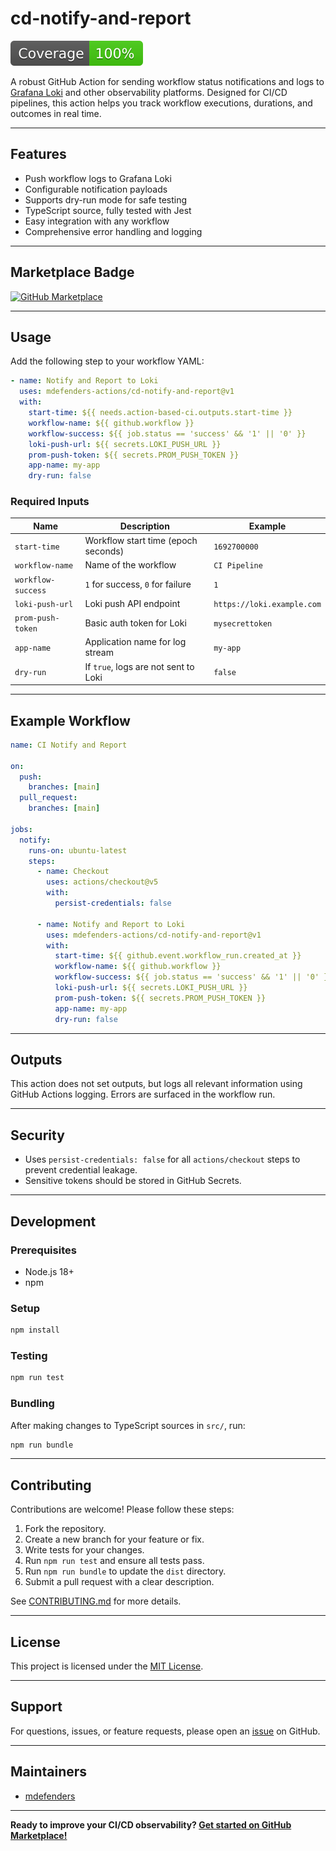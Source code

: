 # cd-notify-and-report

[![Test Coverage](./badges/coverage.svg)](./coverage/lcov-report/index.html)

A robust GitHub Action for sending workflow status notifications and logs to
[Grafana Loki](https://grafana.com/oss/loki/) and other observability platforms.
Designed for CI/CD pipelines, this action helps you track workflow executions,
durations, and outcomes in real time.

---

## Features

- Push workflow logs to Grafana Loki
- Configurable notification payloads
- Supports dry-run mode for safe testing
- TypeScript source, fully tested with Jest
- Easy integration with any workflow
- Comprehensive error handling and logging

---

## Marketplace Badge

[![GitHub Marketplace](https://img.shields.io/badge/Marketplace-View-blue?logo=github)](https://github.com/marketplace/actions/cd-notify-and-report)

---

## Usage

Add the following step to your workflow YAML:

```yaml
- name: Notify and Report to Loki
  uses: mdefenders-actions/cd-notify-and-report@v1
  with:
    start-time: ${{ needs.action-based-ci.outputs.start-time }}
    workflow-name: ${{ github.workflow }}
    workflow-success: ${{ job.status == 'success' && '1' || '0' }}
    loki-push-url: ${{ secrets.LOKI_PUSH_URL }}
    prom-push-token: ${{ secrets.PROM_PUSH_TOKEN }}
    app-name: my-app
    dry-run: false
```

### Required Inputs

| Name               | Description                          | Example                    |
| ------------------ | ------------------------------------ | -------------------------- |
| `start-time`       | Workflow start time (epoch seconds)  | `1692700000`               |
| `workflow-name`    | Name of the workflow                 | `CI Pipeline`              |
| `workflow-success` | `1` for success, `0` for failure     | `1`                        |
| `loki-push-url`    | Loki push API endpoint               | `https://loki.example.com` |
| `prom-push-token`  | Basic auth token for Loki            | `mysecrettoken`            |
| `app-name`         | Application name for log stream      | `my-app`                   |
| `dry-run`          | If `true`, logs are not sent to Loki | `false`                    |

---

## Example Workflow

```yaml
name: CI Notify and Report

on:
  push:
    branches: [main]
  pull_request:
    branches: [main]

jobs:
  notify:
    runs-on: ubuntu-latest
    steps:
      - name: Checkout
        uses: actions/checkout@v5
        with:
          persist-credentials: false

      - name: Notify and Report to Loki
        uses: mdefenders-actions/cd-notify-and-report@v1
        with:
          start-time: ${{ github.event.workflow_run.created_at }}
          workflow-name: ${{ github.workflow }}
          workflow-success: ${{ job.status == 'success' && '1' || '0' }}
          loki-push-url: ${{ secrets.LOKI_PUSH_URL }}
          prom-push-token: ${{ secrets.PROM_PUSH_TOKEN }}
          app-name: my-app
          dry-run: false
```

---

## Outputs

This action does not set outputs, but logs all relevant information using GitHub
Actions logging. Errors are surfaced in the workflow run.

---

## Security

- Uses `persist-credentials: false` for all `actions/checkout` steps to prevent
  credential leakage.
- Sensitive tokens should be stored in GitHub Secrets.

---

## Development

### Prerequisites

- Node.js 18+
- npm

### Setup

```bash
npm install
```

### Testing

```bash
npm run test
```

### Bundling

After making changes to TypeScript sources in `src/`, run:

```bash
npm run bundle
```

---

## Contributing

Contributions are welcome! Please follow these steps:

1. Fork the repository.
1. Create a new branch for your feature or fix.
1. Write tests for your changes.
1. Run `npm run test` and ensure all tests pass.
1. Run `npm run bundle` to update the `dist` directory.
1. Submit a pull request with a clear description.

See [CONTRIBUTING.md](CONTRIBUTING.md) for more details.

---

## License

This project is licensed under the [MIT License](LICENSE).

---

## Support

For questions, issues, or feature requests, please open an
[issue](https://github.com/mdefenders-actions/cd-notify-and-report/issues) on
GitHub.

---

## Maintainers

- [mdefenders](https://github.com/mdefenders)

---

**Ready to improve your CI/CD observability?
[Get started on GitHub Marketplace!](https://github.com/marketplace/actions/cd-notify-and-report)**
